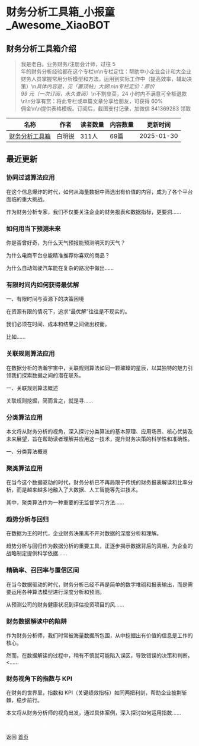 # 财务分析工具箱_小报童_Awesome_XiaoBOT

## 财务分析工具箱介绍
> 我是老白。业务财务/注册会计师，过往 5  
年的财务分析经验都在这个专栏\n\n专栏定位：帮助中小企业会计和大企业财务人员掌握常用分析模型和方法，运用到实际工作中（提高效率，辅助决策）\n*具体内容是，见「置顶帖」大纲\n\n专栏定价：原价  
99 元（一次订阅，永久查阅）\n*不割韭菜，24 小时内不满意可全额退款\n\n分享有赏：将此专栏或单篇文章分享给朋友，可获得 60%  
佣金\n\n提供表格模板。订阅后，截图支付记录，加微信 841369283 领取  
  


|名称|作者|读者数量|内容数量|更新时间|
|---|---|---|---|---|
|[财务分析工具箱](https://xiaobot.net/p/FPAtools?refer=0b133df9-27dc-423b-8101-639049001c13)|白明锐|311人|69篇|2025-01-30|

## 最近更新
### 协同过滤算法应用

在这个信息爆炸的时代，如何从海量数据中筛选出有价值的内容，成为了各个平台面临的重大挑战。

作为财务分析专家，我们不仅要关注企业的财务报表和数据指标，更要洞......

### 如何用当下预测未来

你是否曾好奇，为什么天气预报能预测明天的天气？

为什么电商平台总能精准推荐你喜欢的商品？

为什么自动驾驶汽车能在复杂的路况中做出......

### 有限时间内如何获得最优解

一、有限时间与资源下的决策困境

在资源有限的情况下，追求“最优解”往往是不现实的。

我们必须在时间、成本和结果之间做出权衡。

比如......

### 关联规则算法应用

在数据分析的浩瀚宇宙中，关联规则算法如同一颗璀璨的星辰，以其独特的魅力引领我们探索数据之间的潜在联系。

一、关联规则算法概述

关联规则挖掘，简而言之，就是寻......

### 分类算法应用

本文将从财务分析的视角，深入探讨分类算法的基本原理、应用场景、核心优势及未来展望，旨在帮助读者理解并应用这一技术，提升财务决策的科学性和准确性。

一、分类算法概览

### 聚类算法应用

在当今这个数据驱动的时代，财务分析已不再局限于传统的财务报表解读和比率分析，而是越来越多地融入了大数据、人工智能等先进技术。

其中，聚类算法作为一种重要的无监督学习方法......

### 趋势分析与回归

在数据为王的时代，企业财务决策离不开对数据的深度分析和理解。

趋势分析与回归作为数据分析的重要工具，正逐步揭示数据背后的真相，为企业的战略制定提供科学依据......

### 精确率、召回率与置信区间

在当今数据驱动的时代，财务分析已经不再是简单的数字堆砌和报表输出，而是需要运用各种算法模型进行深度分析和预测。

从预测公司的财务健康状况到评估投资项目的风......

### 财务数据解读中的陷阱

作为财务分析师，我们时常被海量数据所包围，从中挖掘出有价值的信息是工作的核心。

然而，在数据解读的过程中，稍有不慎就可能陷入误区，导致错误的决策和判断。<......

### 财务视角下的指数与 KPI

在财务的世界里，指数和 KPI（关键绩效指标）如同两把利剑，帮助企业披荆斩棘，稳步前行。

本文将从财务分析师的视角出发，通过具体案例，深入探讨如何运用指数......


<a href="https://github.com/Reno9527/awesome-xiaobot" style="color: white; text-decoration: none;">awesome-xiaobot</a>

返回 [首页](../README.md)
